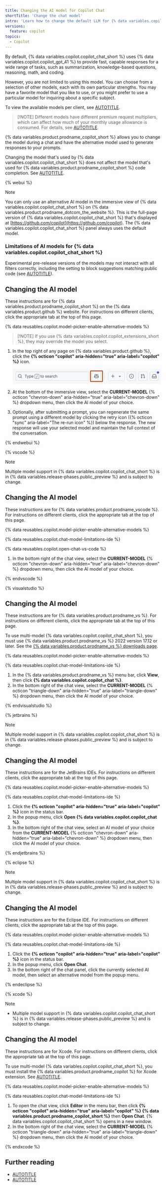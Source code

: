 ```yaml
---
title: Changing the AI model for Copilot Chat
shortTitle: 'Change the chat model'
intro: 'Learn how to change the default LLM for {% data variables.copilot.copilot_chat_short %} to a different model.'
versions:
  feature: copilot
topics:
  - Copilot
---
```


By default, {% data variables.copilot.copilot_chat_short %} uses {% data variables.copilot.copilot_gpt_41 %} to provide fast, capable responses for a wide range of tasks, such as summarization, knowledge-based questions, reasoning, math, and coding.

However, you are not limited to using this model. You can choose from a selection of other models, each with its own particular strengths. You may have a favorite model that you like to use, or you might prefer to use a particular model for inquiring about a specific subject.

To view the available models per client, see [AUTOTITLE](/copilot/using-github-copilot/ai-models/supported-ai-models-in-copilot#supported-models-per-client).

> [!NOTE] Different models have different premium request multipliers, which can affect how much of your monthly usage allowance is consumed. For details, see [AUTOTITLE](/copilot/managing-copilot/monitoring-usage-and-entitlements/about-premium-requests).

{% data variables.product.prodname_copilot_short %} allows you to change the model during a chat and have the alternative model used to generate responses to your prompts.

Changing the model that's used by {% data variables.copilot.copilot_chat_short %} does not affect the model that's used for {% data variables.product.prodname_copilot_short %} code completion. See [AUTOTITLE](/copilot/using-github-copilot/ai-models/changing-the-ai-model-for-copilot-code-completion).

{% webui %}

> [!NOTE]
> You can only use an alternative AI model in the immersive view of {% data variables.copilot.copilot_chat_short %} on {% data variables.product.prodname_dotcom_the_website %}. This is the full-page version of {% data variables.copilot.copilot_chat_short %} that's displayed at [https://github.com/copilot](https://github.com/copilot). The {% data variables.copilot.copilot_chat_short %} panel always uses the default model.

### Limitations of AI models for {% data variables.copilot.copilot_chat_short %}

Experimental pre-release versions of the models may not interact with all filters correctly, including the setting to block suggestions matching public code (see [AUTOTITLE](/copilot/managing-copilot/managing-copilot-as-an-individual-subscriber/managing-your-copilot-plan/managing-copilot-policies-as-an-individual-subscriber#enabling-or-disabling-suggestions-matching-public-code)).

## Changing the AI model

These instructions are for {% data variables.product.prodname_copilot_short %} on the {% data variables.product.github %} website. For instructions on different clients, click the appropriate tab at the top of this page.

{% data reusables.copilot.model-picker-enable-alternative-models %}

> [!NOTE] If you use {% data variables.copilot.copilot_extensions_short %}, they may override the model you select.

1. In the top right of any page on {% data variables.product.github %}, click the **{% octicon "copilot" aria-hidden="true" aria-label="copilot" %}** icon.

   ![Screenshot of the 'Copilot' button, highlighted with a dark orange outline.](/assets/images/help/copilot/copilot-icon-top-right.png)

1. At the bottom of the immersive view, select the **CURRENT-MODEL** {% octicon "chevron-down" aria-hidden="true" aria-label="chevron-down" %} dropdown menu, then click the AI model of your choice.

1. Optionally, after submitting a prompt, you can regenerate the same prompt using a different model by clicking the retry icon ({% octicon "sync" aria-label="The re-run icon" %}) below the response. The new response will use your selected model and maintain the full context of the conversation.

{% endwebui %}

{% vscode %}

> [!NOTE]
> Multiple model support in {% data variables.copilot.copilot_chat_short %} is in {% data variables.release-phases.public_preview %} and is subject to change.

## Changing the AI model

These instructions are for {% data variables.product.prodname_vscode %}. For instructions on different clients, click the appropriate tab at the top of this page.

{% data reusables.copilot.model-picker-enable-alternative-models %}

{% data reusables.copilot.chat-model-limitations-ide %}

{% data reusables.copilot.open-chat-vs-code %}
1. In the bottom right of the chat view, select the **CURRENT-MODEL** {% octicon "chevron-down" aria-hidden="true" aria-label="chevron-down" %} dropdown menu, then click the AI model of your choice.

{% endvscode %}

{% visualstudio %}

## Changing the AI model

These instructions are for {% data variables.product.prodname_vs %}. For instructions on different clients, click the appropriate tab at the top of this page.

To use multi-model {% data variables.copilot.copilot_chat_short %}, you must use {% data variables.product.prodname_vs %} 2022 version 17.12 or later. See the [{% data variables.product.prodname_vs %} downloads page](https://visualstudio.microsoft.com/downloads/).

{% data reusables.copilot.model-picker-enable-alternative-models %}

{% data reusables.copilot.chat-model-limitations-ide %}

1. In the {% data variables.product.prodname_vs %} menu bar, click **View**, then click **{% data variables.copilot.copilot_chat %}**.
1. In the bottom right of the chat view, select the **CURRENT-MODEL** {% octicon "triangle-down" aria-hidden="true" aria-label="triangle-down" %} dropdown menu, then click the AI model of your choice.

{% endvisualstudio %}

{% jetbrains %}

> [!NOTE]
> Multiple model support in {% data variables.copilot.copilot_chat_short %} is in {% data variables.release-phases.public_preview %} and is subject to change.

## Changing the AI model

These instructions are for the JetBrains IDEs. For instructions on different clients, click the appropriate tab at the top of this page.

{% data reusables.copilot.model-picker-enable-alternative-models %}

{% data reusables.copilot.chat-model-limitations-ide %}

1. Click the **{% octicon "copilot" aria-hidden="true" aria-label="copilot" %}** icon in the status bar.
1. In the popup menu, click **Open {% data variables.copilot.copilot_chat %}**.
1. In the bottom right of the chat view, select an AI model of your choice from the **CURRENT-MODEL** {% octicon "chevron-down" aria-hidden="true" aria-label="chevron-down" %} dropdown menu, then click the AI model of your choice.

{% endjetbrains %}

{% eclipse %}

> [!NOTE]
> Multiple model support in {% data variables.copilot.copilot_chat_short %} is in {% data variables.release-phases.public_preview %} and is subject to change.

## Changing the AI model

These instructions are for the Eclipse IDE. For instructions on different clients, click the appropriate tab at the top of this page.

{% data reusables.copilot.model-picker-enable-alternative-models %}

{% data reusables.copilot.chat-model-limitations-ide %}

1. Click the **{% octicon "copilot" aria-hidden="true" aria-label="copilot" %}** icon in the status bar.
1. In the popup menu, click **Open Chat**.
1. In the bottom right of the chat panel, click the currently selected AI model, then select an alternative model from the popup menu.

{% endeclipse %}

{% xcode %}

> [!NOTE]
> * Multiple model support in {% data variables.copilot.copilot_chat_short %} is in {% data variables.release-phases.public_preview %} and is subject to change.

## Changing the AI model

These instructions are for Xcode. For instructions on different clients, click the appropriate tab at the top of this page.

To use multi-model {% data variables.copilot.copilot_chat_short %}, you must install the {% data variables.product.prodname_copilot %} for Xcode extension. See [AUTOTITLE](/copilot/configuring-github-copilot/installing-the-github-copilot-extension-in-your-environment).

{% data reusables.copilot.model-picker-enable-alternative-models %}

{% data reusables.copilot.chat-model-limitations-ide %}

1. To open the chat view, click **Editor** in the menu bar, then click **{% octicon "copilot" aria-hidden="true" aria-label="copilot" %} {% data variables.product.prodname_copilot_short %}** then **Open Chat**. {% data variables.copilot.copilot_chat_short %} opens in a new window.
1. In the bottom right of the chat view, select the **CURRENT-MODEL** {% octicon "triangle-down" aria-hidden="true" aria-label="triangle-down" %} dropdown menu, then click the AI model of your choice.

{% endxcode %}

## Further reading

* [AUTOTITLE](/copilot/using-github-copilot/ai-models/changing-the-ai-model-for-copilot-code-completion)
* [AUTOTITLE](/copilot/using-github-copilot/ai-models/choosing-the-right-ai-model-for-your-task)
